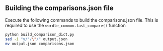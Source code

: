 ## Building the comparisons.json file
Execute the following commands to build the comparisons.json file. This is required to use the `wordle_common.fast_compare()` function
```bash
python build_comparison_dict.py
sed -i "y/'/\"/" output.json
mv output.json comparisons.json
```